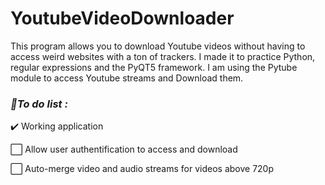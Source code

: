 # YoutubeVideoDownloader

This program allows you to download Youtube videos without having to access weird websites with a ton of trackers.
I made it to practice Python, regular expressions and the PyQT5 framework. I am using the Pytube module to access Youtube streams and Download them.

### _🧭To do list :_ 

✔️ Working application

⬜ Allow user authentification to access and download

⬜ Auto-merge video and audio streams for videos above 720p
